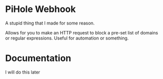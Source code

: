 # PiHole Webhook

A stupid thing that I made for some reason.

Allows for you to make an HTTP request to block a pre-set list of domains or regular expressions. Useful for automation or something.

# Documentation

I will do this later
